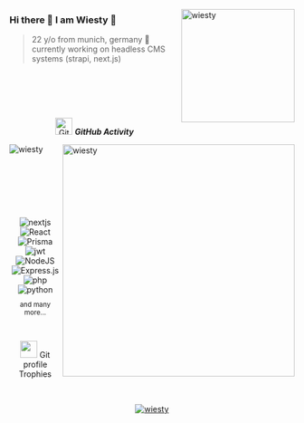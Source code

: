 
 <img align="right" height="200px" alt="wiesty" width="200px" src="https://media2.giphy.com/media/v1.Y2lkPTc5MGI3NjExazN3YmtlMTN4aTl5cHp4ZWxqaHJtYWtndHpvaTJrMWhodHZ1MGpjMCZlcD12MV9pbnRlcm5hbF9naWZfYnlfaWQmY3Q9cw/128cFIx0vlouKQ/giphy.gif" /> </a>
 
### Hi there 👋 I am Wiesty 🔺

> 22 y/o from munich, germany 🥨 <br />
> currently working on headless CMS systems (strapi, next.js)  <br />

<br><br><br><br>

<p align="center">
 <img src="https://media.giphy.com/media/W5eoZHPpUx9sapR0eu/giphy.gif" width="30" alt="Git"/>&nbsp;<i><b>GitHub Activity</b></i>
</p>
 
<p>
 <img align="left" src="https://github-readme-stats.vercel.app/api/top-langs?username=wiesty&langs_count=10&show_icons=true&locale=en&layout=compact&title_color=fff&icon_color=d0443b&text_color=a1abc4&bg_color=08050f" alt="wiesty" />
</p>
<p>&nbsp;<img align="right" src="https://github-readme-stats.vercel.app/api?username=wiesty&show_icons=true&locale=en&hide=contribs,prs&rank_icon=github&include_all_commits=true&title_color=fff&icon_color=d0443b&text_color=a1abc4&bg_color=08050f" alt="wiesty" width="410"/>
</p>

<br><br><br><br>

##

<center>
<div>
  <img  alt="nextjs" src ="https://img.shields.io/badge/Next.js-000?logo=nextdotjs&logoColor=fff&style=for-the-badge"/>
  <img  alt="React" src="https://img.shields.io/badge/react-%2320232a.svg?style=for-the-badge&logo=react&logoColor=%2361DAFB"/>
  <img  alt="Prisma" src ="https://img.shields.io/badge/Prisma-3982CE?style=for-the-badge&logo=Prisma&logoColor=white"/>
  <img  alt="jwt" src ="https://img.shields.io/badge/json%20web%20tokens-323330?style=for-the-badge&logo=json-web-tokens&logoColor=pink"/>
  <img  alt="NodeJS" src="https://img.shields.io/badge/node.js-%2343853D.svg?style=for-the-badge&logo=node-dot-js&logoColor=white"/>
  <img  alt="Express.js" src="https://img.shields.io/badge/express.js-%23404d59.svg?style=for-the-badge&logo=express&logoColor=%2361DAFB"/>
  <img  alt="php" src ="https://img.shields.io/badge/PHP-777BB4?style=for-the-badge&logo=php&logoColor=white"/>
  <img  alt="python" src ="https://img.shields.io/badge/Python-14354C?style=for-the-badge&logo=python&logoColor=white"/>
<br /> <small><p align="center">and many more...</p></small>
</div>

<br>

<p align="center">
 <img src="https://media.giphy.com/media/QaMcXSekUWx7aogAUr/giphy.gif" width="30" />&nbsp;Git profile Trophies
</p>
<br>

<p align="center">
 <a href="https://github.com/ryo-ma/github-profile-trophy">
  <img src="https://github-profile-trophy.vercel.app/?username=wiesty&layout=compact&theme=algolia" alt="wiesty" />
 </a>
</p>

